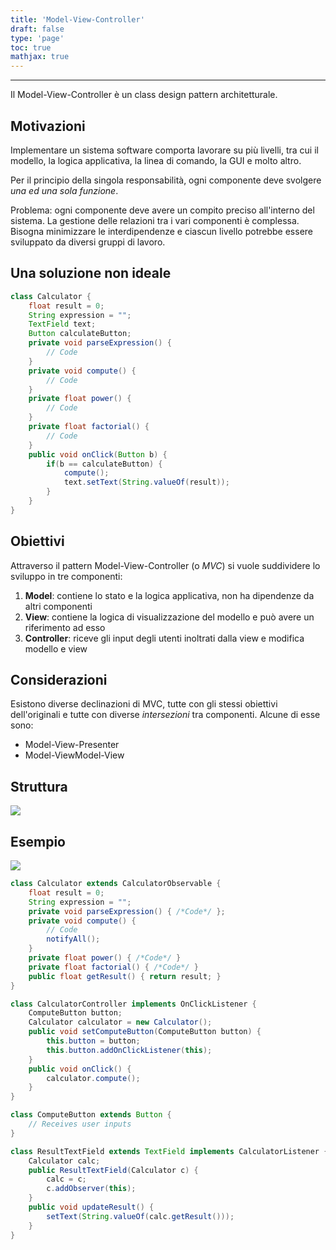 ```yaml
---
title: 'Model-View-Controller'
draft: false
type: 'page'
toc: true
mathjax: true
---
```


---

Il Model-View-Controller è un class design pattern architetturale.

## Motivazioni

Implementare un sistema software comporta lavorare su più livelli, tra cui il modello, la logica applicativa, la linea di comando, la GUI e molto altro.

Per il principio della singola responsabilità, ogni componente deve svolgere *una ed una sola funzione*.

Problema: ogni componente deve avere un compito preciso all'interno del sistema. La gestione delle relazioni tra i vari componenti è complessa. Bisogna minimizzare le interdipendenze e ciascun livello potrebbe essere sviluppato da diversi gruppi di lavoro.

## Una soluzione non ideale

```java
class Calculator {
	float result = 0;
	String expression = "";
	TextField text;
	Button calculateButton;
	private void parseExpression() {
		// Code
	}
	private void compute() {
		// Code
	}
	private float power() {
		// Code
	}
	private float factorial() {
		// Code
	}
	public void onClick(Button b) {
		if(b == calculateButton) {
			compute();
			text.setText(String.valueOf(result));
		}
	}
}
```

## Obiettivi

Attraverso il pattern Model-View-Controller (o *MVC*) si vuole suddividere lo sviluppo in tre componenti:

1. **Model**: contiene lo stato e la logica applicativa, non ha dipendenze da altri componenti
2. **View**: contiene la logica di visualizzazione del modello e può avere un riferimento ad esso
3. **Controller**: riceve gli input degli utenti inoltrati dalla view e modifica modello e view

## Considerazioni

Esistono diverse declinazioni di MVC, tutte con gli stessi obiettivi dell'originali e tutte con diverse *intersezioni* tra componenti. Alcune di esse sono:

- Model-View-Presenter
- Model-ViewModel-View

## Struttura

![](../../images/Pasted%20image%2020221127101326.png)

## Esempio

![](../../images/Pasted%20image%2020221127101350.png)

```java
class Calculator extends CalculatorObservable {
	float result = 0;
	String expression = "";
	private void parseExpression() { /*Code*/ };
	private void compute() {
		// Code
		notifyAll();
	}
	private float power() { /*Code*/ }
	private float factorial() { /*Code*/ }
	public float getResult() { return result; }
}

class CalculatorController implements OnClickListener {
	ComputeButton button;
	Calculator calculator = new Calculator();
	public void setComputeButton(ComputeButton button) {
		this.button = button;
		this.button.addOnClickListener(this);
	}
	public void onClick() {
		calculator.compute();
	}
}

class ComputeButton extends Button {
	// Receives user inputs
}

class ResultTextField extends TextField implements CalculatorListener {
	Calculator calc;
	public ResultTextField(Calculator c) {
		calc = c;
		c.addObserver(this);
	}
	public void updateResult() {
		setText(String.valueOf(calc.getResult()));
	}
}
```

